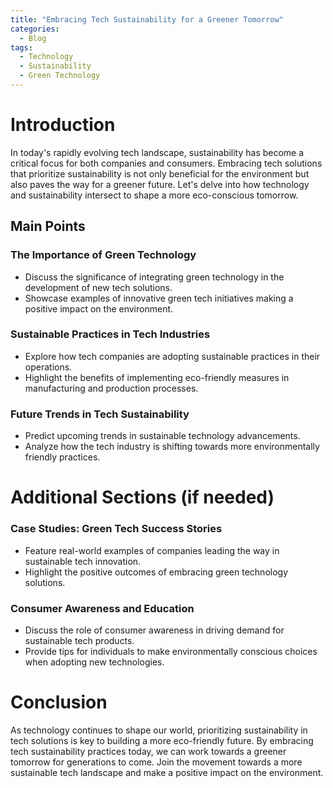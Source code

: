 ```yaml
---
title: "Embracing Tech Sustainability for a Greener Tomorrow"
categories:
  - Blog
tags:
  - Technology
  - Sustainability
  - Green Technology
---
```


# Introduction
In today's rapidly evolving tech landscape, sustainability has become a critical focus for both companies and consumers. Embracing tech solutions that prioritize sustainability is not only beneficial for the environment but also paves the way for a greener future. Let's delve into how technology and sustainability intersect to shape a more eco-conscious tomorrow.

## Main Points
### The Importance of Green Technology
- Discuss the significance of integrating green technology in the development of new tech solutions.
- Showcase examples of innovative green tech initiatives making a positive impact on the environment.

### Sustainable Practices in Tech Industries
- Explore how tech companies are adopting sustainable practices in their operations.
- Highlight the benefits of implementing eco-friendly measures in manufacturing and production processes.

### Future Trends in Tech Sustainability
- Predict upcoming trends in sustainable technology advancements.
- Analyze how the tech industry is shifting towards more environmentally friendly practices.

# Additional Sections (if needed)
### Case Studies: Green Tech Success Stories
- Feature real-world examples of companies leading the way in sustainable tech innovation.
- Highlight the positive outcomes of embracing green technology solutions.

### Consumer Awareness and Education
- Discuss the role of consumer awareness in driving demand for sustainable tech products.
- Provide tips for individuals to make environmentally conscious choices when adopting new technologies.

# Conclusion
As technology continues to shape our world, prioritizing sustainability in tech solutions is key to building a more eco-friendly future. By embracing tech sustainability practices today, we can work towards a greener tomorrow for generations to come. Join the movement towards a more sustainable tech landscape and make a positive impact on the environment.